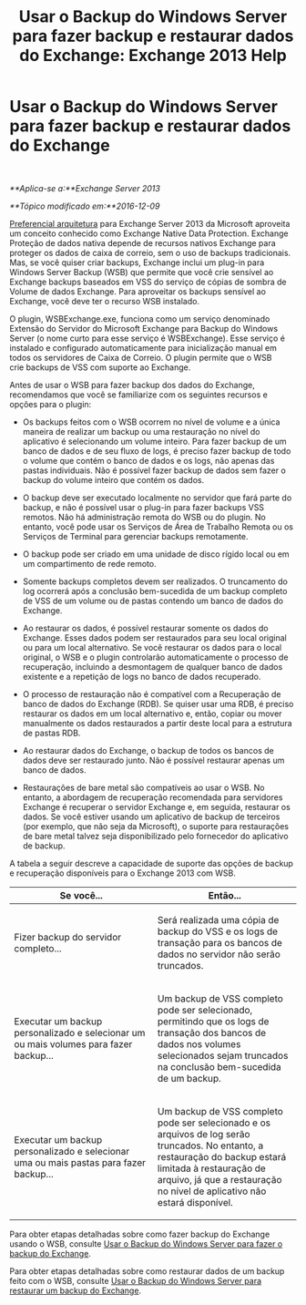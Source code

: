 ﻿---
title: 'Usar o Backup do Windows Server para fazer backup e restaurar dados do Exchange: Exchange 2013 Help'
TOCTitle: Usar o Backup do Windows Server para fazer backup e restaurar dados do Exchange
ms:assetid: 0fac891a-5713-42b6-afd5-c91b2b88f966
ms:mtpsurl: https://technet.microsoft.com/pt-br/library/Dd876851(v=EXCHG.150)
ms:contentKeyID: 50484949
ms.date: 05/22/2018
mtps_version: v=EXCHG.150
ms.translationtype: MT
---

# Usar o Backup do Windows Server para fazer backup e restaurar dados do Exchange

 

_**Aplica-se a:**Exchange Server 2013_

_**Tópico modificado em:**2016-12-09_

[Preferencial arquitetura](https://blogs.technet.com/b/exchange/archive/2014/04/21/the-preferred-architecture.aspx) para Exchange Server 2013 da Microsoft aproveita um conceito conhecido como Exchange Native Data Protection. Exchange Proteção de dados nativa depende de recursos nativos Exchange para proteger os dados de caixa de correio, sem o uso de backups tradicionais. Mas, se você quiser criar backups, Exchange inclui um plug-in para Windows Server Backup (WSB) que permite que você crie sensível ao Exchange backups baseados em VSS do serviço de cópias de sombra de Volume de dados Exchange. Para aproveitar os backups sensível ao Exchange, você deve ter o recurso WSB instalado.

O plugin, WSBExchange.exe, funciona como um serviço denominado Extensão do Servidor do Microsoft Exchange para Backup do Windows Server (o nome curto para esse serviço é WSBExchange). Esse serviço é instalado e configurado automaticamente para inicialização manual em todos os servidores de Caixa de Correio. O plugin permite que o WSB crie backups de VSS com suporte ao Exchange.

Antes de usar o WSB para fazer backup dos dados do Exchange, recomendamos que você se familiarize com os seguintes recursos e opções para o plugin:

  - Os backups feitos com o WSB ocorrem no nível de volume e a única maneira de realizar um backup ou uma restauração no nível do aplicativo é selecionando um volume inteiro. Para fazer backup de um banco de dados e de seu fluxo de logs, é preciso fazer backup de todo o volume que contém o banco de dados e os logs, não apenas das pastas individuais. Não é possível fazer backup de dados sem fazer o backup do volume inteiro que contém os dados.

  - O backup deve ser executado localmente no servidor que fará parte do backup, e não é possível usar o plug-in para fazer backups VSS remotos. Não há administração remota do WSB ou do plugin. No entanto, você pode usar os Serviços de Área de Trabalho Remota ou os Serviços de Terminal para gerenciar backups remotamente.

  - O backup pode ser criado em uma unidade de disco rígido local ou em um compartimento de rede remoto.

  - Somente backups completos devem ser realizados. O truncamento do log ocorrerá após a conclusão bem-sucedida de um backup completo de VSS de um volume ou de pastas contendo um banco de dados do Exchange.

  - Ao restaurar os dados, é possível restaurar somente os dados do Exchange. Esses dados podem ser restaurados para seu local original ou para um local alternativo. Se você restaurar os dados para o local original, o WSB e o plugin controlarão automaticamente o processo de recuperação, incluindo a desmontagem de qualquer banco de dados existente e a repetição de logs no banco de dados recuperado.

  - O processo de restauração não é compatível com a Recuperação de banco de dados do Exchange (RDB). Se quiser usar uma RDB, é preciso restaurar os dados em um local alternativo e, então, copiar ou mover manualmente os dados restaurados a partir deste local para a estrutura de pastas RDB.

  - Ao restaurar dados do Exchange, o backup de todos os bancos de dados deve ser restaurado junto. Não é possível restaurar apenas um banco de dados.

  - Restaurações de bare metal são compatíveis ao usar o WSB. No entanto, a abordagem de recuperação recomendada para servidores Exchange é recuperar o servidor Exchange e, em seguida, restaurar os dados. Se você estiver usando um aplicativo de backup de terceiros (por exemplo, que não seja da Microsoft), o suporte para restaurações de bare metal talvez seja disponibilizado pelo fornecedor do aplicativo de backup.

A tabela a seguir descreve a capacidade de suporte das opções de backup e recuperação disponíveis para o Exchange 2013 com WSB.


<table>
<colgroup>
<col style="width: 50%" />
<col style="width: 50%" />
</colgroup>
<thead>
<tr class="header">
<th>Se você...</th>
<th>Então...</th>
</tr>
</thead>
<tbody>
<tr class="odd">
<td><p>Fizer backup do servidor completo...</p></td>
<td><p>Será realizada uma cópia de backup do VSS e os logs de transação para os bancos de dados no servidor não serão truncados.</p></td>
</tr>
<tr class="even">
<td><p>Executar um backup personalizado e selecionar um ou mais volumes para fazer backup...</p></td>
<td><p>Um backup de VSS completo pode ser selecionado, permitindo que os logs de transação dos bancos de dados nos volumes selecionados sejam truncados na conclusão bem-sucedida de um backup.</p></td>
</tr>
<tr class="odd">
<td><p>Executar um backup personalizado e selecionar uma ou mais pastas para fazer backup...</p></td>
<td><p>Um backup de VSS completo pode ser selecionado e os arquivos de log serão truncados. No entanto, a restauração do backup estará limitada à restauração de arquivo, já que a restauração no nível de aplicativo não estará disponível.</p></td>
</tr>
</tbody>
</table>


Para obter etapas detalhadas sobre como fazer backup do Exchange usando o WSB, consulte [Usar o Backup do Windows Server para fazer o backup do Exchange](use-windows-server-backup-to-back-up-exchange-exchange-2013-help.md).

Para obter etapas detalhadas sobre como restaurar dados de um backup feito com o WSB, consulte [Usar o Backup do Windows Server para restaurar um backup do Exchange](use-windows-server-backup-to-restore-a-backup-of-exchange-exchange-2013-help.md).

